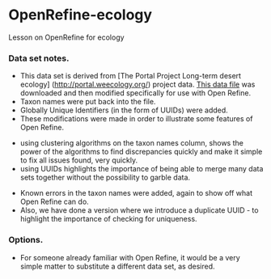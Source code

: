 # OpenRefine-ecology
Lesson on OpenRefine for ecology

### Data set notes.
* This data set is derived from [The Portal Project Long-term desert ecology] (http://portal.weecology.org/) project data. [This data file](http://www.esapubs.org/archive/ecol/E090/118/Portal_rodents_19772002.csv") was downloaded and then modified specifically for use with Open Refine.
* Taxon names were put back into the file.
* Globally Unique Identifiers (in the form of UUIDs) were added.
* These modifications were made in order to illustrate some features of Open Refine.
 - using clustering algorithms on the taxon names column, shows the power of the algorithms to find discrepancies quickly and make it simple to fix all issues found, very quickly.
 - using UUIDs highlights the importance of being able to merge many data sets together without the possibility to garble data.
* Known errors in the taxon names were added, again to show off what Open Refine can do.
* Also, we have done a version where we introduce a duplicate UUID - to highlight the importance of checking for uniqueness.

### Options.
* For someone already familiar with Open Refine, it would be a very simple matter to substitute a different data set, as desired.
